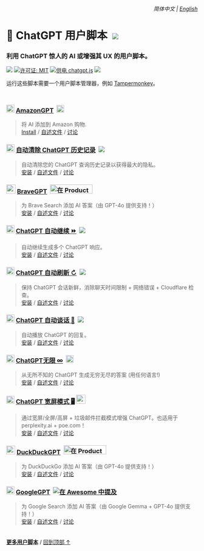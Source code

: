<div align="right">
    <h6>
        <picture>
            <source type="image/svg+xml" media="(prefers-color-scheme: dark)" srcset="https://cdn.jsdelivr.net/gh/adamlui/userscripts/media/images/icons/earth/white/icon32.svg">
            <img height=14 src="https://cdn.jsdelivr.net/gh/adamlui/userscripts/media/images/icons/earth/black/icon32.svg">
        </picture>
        &nbsp;简体中文 |
        <a href="../#readme">English</a>
    </h6>
</div>

# 🤖 ChatGPT 用户脚本 &nbsp;[![](https://img.shields.io/twitter/url/http/shields.io.svg?style=social)](https://twitter.com/intent/tweet?text=检查这些%20ChatGPT%20用户脚本%21&url=https://github.com/adamlui/userscripts/tree/master/chatgpt&hashtags=greasemonkey,userscript,javascript,ai)

### 利用 ChatGPT 惊人的 AI 或增强其 UX 的用户脚本。

![](https://img.shields.io/badge/用户-200,000+-blue?logo=weightsandbiases&logoColor=white&labelColor=464646&style=for-the-badge)
[![许可证: MIT](https://img.shields.io/badge/许可证-MIT-orange.svg?logo=internetarchive&logoColor=white&labelColor=464646&style=for-the-badge)](LICENSE.md)
[![供电 chatgpt.js](https://img.shields.io/badge/供电-chatgpt.js-black?logo=gamejolt&logoColor=white&labelColor=464646&style=for-the-badge)](https://github.com/KudoAI/chatgpt.js?utm_source=userscripts&utm_content=github_shield)
<img src="https://img.shields.io/badge/jsDelivr_请求-2,700,000+/month-2bbbd8.svg?logo=jsdelivr&logoColor=white&labelColor=464646&style=for-the-badge">

运行这些脚本需要一个用户脚本管理器，例如 [Tampermonkey](https://www.tampermonkey.net/)。

<img height=10px width="100%" src="https://cdn.jsdelivr.net/gh/adamlui/userscripts/media/images/separators/gradient-aqua.png">

### <img src="https://amazongpt.kudoai.com/assets/images/icons/amazongpt/black-gold-teal/icon48.png" width=21> [AmazonGPT](../../amazongpt) &nbsp;<img height=20 src="https://amazongpt.kudoai.com/assets/images/badges/wolfram-award/zh-cn/gold-badge.png">

> 将 AI 添加到 Amazon 购物.
<br>[Install](https://greasyfork.org/scripts/500663-amazongpt) /
[自述文件](../../amazongpt/#readme) /
[讨论](https://github.com/adamlui/userscripts/discussions)

### <picture><source media="(prefers-color-scheme: dark)" srcset="https://assets.autoclearchatgpt.com/images/icons/openai/white/icon32.png"><img width=21 src="https://assets.autoclearchatgpt.com/images/icons/openai/black/icon32.png"></picture> [自动清除 ChatGPT 历史记录](../../autoclear-chatgpt-history) &nbsp;<a href="https://github.com/awesome-scripts/awesome-userscripts#privacy"><img src="https://assets.autoclearchatgpt.com/images/badges/awesome/badge.svg"></a>

> 自动清除您的 ChatGPT 查询历史记录以获得最大的隐私。
<br>[安装](https://greasyfork.org/scripts/460805-auto-clear-chatgpt-history) /
[自述文件](../../autoclear-chatgpt-history/#readme) /
[讨论](https://github.com/adamlui/userscripts/discussions)

### <img src="https://assets.bravegpt.com/images/icons/bravegpt/icon48.png" width=24> [BraveGPT](../../bravegpt) &nbsp;<a href="https://www.producthunt.com/posts/bravegpt?utm_source=badge-featured&utm_medium=badge&utm_souce=badge-bravegpt"><img alt="在 Product Hunt 上推荐" width="112" height="24" src="https://api.producthunt.com/widgets/embed-image/v1/featured.svg?post_id=385630&theme=light"></a>

> 为 Brave Search 添加 AI 答案（由 GPT-4o 提供支持！）
<br>[安装](https://greasyfork.org/scripts/462440-bravegpt) /
[自述文件](../../bravegpt/#readme) /
[讨论](https://github.com/adamlui/userscripts/discussions)

### <picture><source media="(prefers-color-scheme: dark)" srcset="https://assets.chatgptautocontinue.com/images/icons/openai/white/icon32.png"><img width=21 src="https://assets.chatgptautocontinue.com/images/icons/openai/black/icon32.png"></picture> [ChatGPT 自动继续 ⏩](../../chatgpt-auto-continue) &nbsp;<a href="https://github.com/awesome-scripts/awesome-userscripts#chatgpt"><img src="https://assets.chatgptautocontinue.com/images/badges/awesome/badge.svg"></a>

> 自动继续生成多个 ChatGPT 响应。
<br>[安装](https://greasyfork.org/scripts/466789-chatgpt-auto-continue) /
[自述文件](../../chatgpt-auto-continue/docs/zh-cn/#readme) /
[讨论](https://github.com/adamlui/userscripts/discussions)

### <picture><source media="(prefers-color-scheme: dark)" srcset="https://assets.chatgptautorefresh.com/images/icons/openai/white/icon32.png"><img width=21 src="https://assets.chatgptautorefresh.com/images/icons/openai/black/icon32.png"></picture> [ChatGPT 自动刷新 ↻](../../chatgpt-auto-refresh) &nbsp;<a href="https://github.com/awesome-scripts/awesome-userscripts#chatgpt"><img src="https://assets.chatgptautorefresh.com/images/badges/awesome/badge.svg"></a>

> 保持 ChatGPT 会话新鲜，消除聊天时间限制 + 网络错误 + Cloudflare 检查。
<br>[安装](https://greasyfork.org/scripts/462422-chatgpt-auto-refresh) /
[自述文件](../../chatgpt-auto-refresh/docs/zh-cn/#readme) /
[讨论](https://github.com/adamlui/userscripts/discussions)

### <picture><source type="image/png" media="(prefers-color-scheme: dark)" srcset="https://assets.chatgptautotalk.com/images/icons/openai/white/icon32.png"><img width=21 src="https://assets.chatgptautotalk.com/images/icons/openai/black/icon32.png"></picture> [ChatGPT 自动谈话 📣](../../chatgpt-auto-talk) &nbsp;<a href="https://github.com/awesome-scripts/awesome-userscripts#chatgpt"><img src="https://assets.chatgptautotalk.com/images/badges/awesome/badge.svg"></a>

> 自动播放 ChatGPT 的回复。
<br>[安装](https://gf.chatgptautotalk.com) /
[自述文件](../../chatgpt-auto-talk/docs/zh-cn/#readme) /
[讨论](https://github.com/adamlui/userscripts/discussions)

### <picture><source media="(prefers-color-scheme: dark)" srcset="https://assets.chatgptinfinity.com/images/icons/openai/white/icon32.png"><img width=21 src="https://assets.chatgptinfinity.com/images/icons/openai/black/icon32.png"></picture> [ChatGPT无限 ∞](../../chatgpt-infinity) &nbsp;<a href="https://chrome.chatgptinfinity.com"><img alt="在 Google 上推荐" height=20 src="https://assets.chatgptinfinity.com/images/badges/chrome-web-store/featured-by-google/badge500x91.png"></a>

> 从无所不知的 ChatGPT 生成无穷无尽的答案 (用任何语言!)
<br>[安装](https://greasyfork.org/scripts/465051-chatgpt-infinity) /
[自述文件](../../chatgpt-infinity/docs/zh-cn/#readme) /
[讨论](https://github.com/adamlui/userscripts/discussions)

### <img width=21 src="https://assets.chatgptwidescreen.com/images/icons/widescreen-robot-emoji/icon32.png"> [ChatGPT 宽屏模式 🖥️](../../chatgpt-widescreen) <img alt="在 Product Hunt 上被评为本周 UX 产品第 2 名" width="auto" height="24" src="https://assets.chatgptwidescreen.com/images/badges/product-hunt/product-of-the-week-2-larger-centered-rounded-light.svg?v=02d9942">

> 通过宽屏/全屏/高屏 + 垃圾邮件拦截模式增强 ChatGPT。也适用于 perplexity.ai + poe.com！
<br>[安装](https://greasyfork.org/scripts/461473-chatgpt-widescreen-mode) /
[自述文件](../../chatgpt-widescreen/docs/zh-cn/#readme) /
[讨论](https://github.com/adamlui/userscripts/discussions)

### <img src="https://assets.ddgpt.com/images/icons/duckduckgpt/icon48.png" width=23> [DuckDuckGPT](../../duckduckgpt) &nbsp;<a href="https://www.producthunt.com/posts/duckduckgpt?utm_source=badge-featured&utm_medium=badge&utm_souce=badge-duckduckgpt"><img alt="在 Product Hunt 上推荐" width="112" height="24" src="https://api.producthunt.com/widgets/embed-image/v1/featured.svg?post_id=379261&theme=light"></a>

> 为 DuckDuckGo 添加 AI 答案（由 GPT-4o 提供支持！）
<br>[安装](https://greasyfork.org/scripts/459849-duckduckgpt) /
[自述文件](../../duckduckgpt/#readme) /
[讨论](https://github.com/adamlui/userscripts/discussions)

### <picture><source media="(prefers-color-scheme: dark)" srcset="https://assets.googlegpt.io/images/icons/googlegpt/white/icon32.png"><img width=21 src="https://assets.googlegpt.io/images/icons/googlegpt/black/icon32.png"></picture> [GoogleGPT](../../googlegpt) &nbsp;<a href="https://github.com/awesome-scripts/awesome-userscripts#privacy"><img alt="在 Awesome 中提及" src="https://assets.googlegpt.io/images/badges/awesome/badge.svg"></a>

> 为 Google Search 添加 AI 答案（由 Google Gemma + GPT-4o 提供支持！）
<br>[安装](https://greasyfork.org/scripts/478597-googlegpt) /
[自述文件](../../googlegpt/#readme) /
[讨论](https://github.com/adamlui/userscripts/discussions)

<img height=6px width="100%" src="https://cdn.jsdelivr.net/gh/adamlui/userscripts/media/images/separators/gradient-aqua.png">

<a href="https://github.com/adamlui/userscripts">**更多用户脚本**</a> /
<a href="#简体中文--english">回到顶部 ↑</a>
